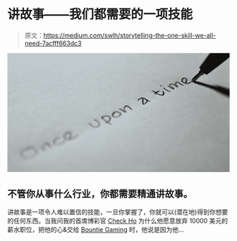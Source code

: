 # 讲故事——我们都需要的一项技能

> 原文：<https://medium.com/swlh/storytelling-the-one-skill-we-all-need-7acfff663dc3>

![](img/9af581f7ac8bf04eaa071563ce292f6b.png)

## 不管你从事什么行业，你都需要精通讲故事。

讲故事是一项令人难以置信的技能，一旦你掌握了，你就可以(潜在地)得到你想要的任何东西。当我问我的首席博彩官 [Check Ho](https://www.linkedin.com/in/checkho/) 为什么他愿意放弃 10000 美元的薪水职位，把他的心&交给 [Bountie Gaming](https://medium.com/u/62c82d19c954?source=post_page-----7acfff663dc3--------------------------------) 时，他说是因为他…